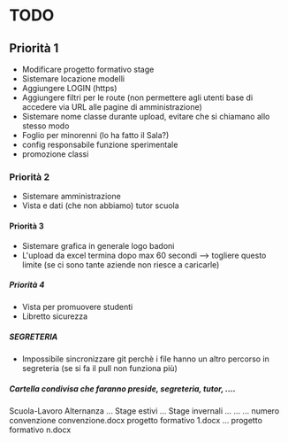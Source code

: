 # TODO

## Priorità 1
* Modificare progetto formativo stage
* Sistemare locazione modelli
* Aggiungere LOGIN (https)
* Aggiungere filtri per le route (non permettere agli utenti base di accedere via URL alle pagine di amministrazione)
* Sistemare nome classe durante upload, evitare che si chiamano allo stesso modo
* Foglio per minorenni (lo ha fatto il Sala?)
* config responsabile funzione sperimentale
* promozione classi

### Priorità 2
* Sistemare amministrazione
* Vista e dati (che non abbiamo) tutor scuola

#### Priorità 3
* Sistemare grafica in generale logo badoni
* L'upload da excel termina dopo max 60 secondi --> togliere questo limite (se ci sono tante aziende non riesce a caricarle)

##### Priorità 4
* Vista per promuovere studenti
* Libretto sicurezza





##### SEGRETERIA 
* Impossibile sincronizzare git perchè i file hanno un altro percorso in segreteria (se si fa il pull non funziona più)















##### Cartella condivisa che faranno preside, segreteria, tutor, ....
Scuola-Lavoro
	Alternanza
		...
	Stage estivi
		...
	Stage invernali
		...
		<divisione in classi>
		...
			...
			numero convenzione
				convenzione.docx
				progetto formativo 1.docx
				...
				progetto formativo n.docx

